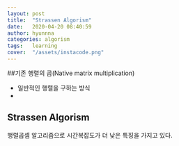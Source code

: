 ```yaml
---
layout: post
title:  "Strassen Algorism"
date:   2020-04-20 08:40:59
author: hyunnna
categories: algorism
tags:	learning
cover:  "/assets/instacode.png"
---
```


##기존 행렬의 곱(Native matrix multiplication)

 * 일반적인 행렬을 구하는 방식
 *


## Strassen Algorism

 행렬곱셈 알고리즘으로 시간복잡도가 더 낮은 특징을 가지고 있다.